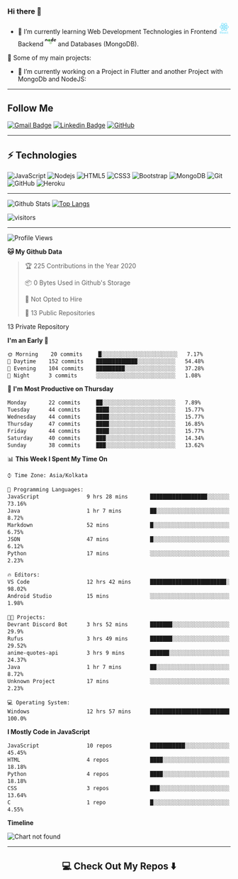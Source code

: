 ### Hi there 👋

- 🌱 I’m currently learning Web Development Technologies in Frontend <img src="https://raw.githubusercontent.com/devicons/devicon/master/icons/react/react-original-wordmark.svg" alt="react" width="25" height="25" /> Backend <img src="https://raw.githubusercontent.com/devicons/devicon/master/icons/nodejs/nodejs-original-wordmark.svg" alt="nodejs" width="25" height="25" />
 and Databases (MongoDB).

🚀 Some of my main projects:

- 🔭 I’m currently working on a Project in Flutter and another Project with MongoDb and NodeJS:

<hr>

## Follow Me


[![Gmail Badge](https://img.shields.io/badge/-where.ransome@gmail.com-c14438?style=flat-square&logo=Gmail&logoColor=white&link=mailto:where.ransome@gmail.com)](mailto:where.ransome@gmail.com)
[![Linkedin Badge](https://img.shields.io/badge/-anjannair-blue?style=flat-square&logo=Linkedin&logoColor=white&link=https://www.linkedin.com/in/anjannair/)](https://www.linkedin.com/in/anjannair/)
[![GitHub](https://img.shields.io/badge/-GitHub-181717?style=flat-square&logo=github&logoColor=white&link=https://github.com/anjannair)](https://github.com/anjannair)

<hr>

## ⚡ Technologies

![JavaScript](https://img.shields.io/badge/-JavaScript-black?style=flat-square&logo=javascript)
![Nodejs](https://img.shields.io/badge/-Nodejs-black?style=flat-square&logo=Node.js)
![HTML5](https://img.shields.io/badge/-HTML5-E34F26?style=flat-square&logo=html5&logoColor=white)
![CSS3](https://img.shields.io/badge/-CSS3-1572B6?style=flat-square&logo=css3)
![Bootstrap](https://img.shields.io/badge/-Bootstrap-563D7C?style=flat-square&logo=bootstrap)
![MongoDB](https://img.shields.io/badge/-MongoDB-black?style=flat-square&logo=mongodb)
![Git](https://img.shields.io/badge/-Git-black?style=flat-square&logo=git)
![GitHub](https://img.shields.io/badge/-GitHub-181717?style=flat-square&logo=github)
![Heroku](https://img.shields.io/badge/-Heroku-black?style=flat-square&logo=heroku)

<hr>

![Github Stats](https://github-readme-stats.vercel.app/api?username=anjannair&count_private=true&show_icons=true)
[![Top Langs](https://github-readme-stats.vercel.app/api/top-langs/?username=anjannair&layout=compact)](https://github.com/anuraghazra/github-readme-stats)

![visitors](https://visitor-badge.glitch.me/badge?page_id=anjannair)

<hr>

<!--START_SECTION:waka-->
![Profile Views](http://img.shields.io/badge/Profile%20Views-3-blue)

**🐱 My Github Data** 

> 🏆 225 Contributions in the Year 2020
 > 
> 📦 0 Bytes Used in Github's Storage 
 > 
> 🚫 Not Opted to Hire
 > 
> 📜 13 Public Repositories 
 > 
13 Private Repository 
 > 
**I'm an Early 🐤** 

```text
🌞 Morning    20 commits     █░░░░░░░░░░░░░░░░░░░░░░░░   7.17% 
🌆 Daytime    152 commits    █████████████░░░░░░░░░░░░   54.48% 
🌃 Evening    104 commits    █████████░░░░░░░░░░░░░░░░   37.28% 
🌙 Night      3 commits      ░░░░░░░░░░░░░░░░░░░░░░░░░   1.08%

```
📅 **I'm Most Productive on Thursday** 

```text
Monday       22 commits     ██░░░░░░░░░░░░░░░░░░░░░░░   7.89% 
Tuesday      44 commits     ████░░░░░░░░░░░░░░░░░░░░░   15.77% 
Wednesday    44 commits     ████░░░░░░░░░░░░░░░░░░░░░   15.77% 
Thursday     47 commits     ████░░░░░░░░░░░░░░░░░░░░░   16.85% 
Friday       44 commits     ████░░░░░░░░░░░░░░░░░░░░░   15.77% 
Saturday     40 commits     ███░░░░░░░░░░░░░░░░░░░░░░   14.34% 
Sunday       38 commits     ███░░░░░░░░░░░░░░░░░░░░░░   13.62%

```


📊 **This Week I Spent My Time On** 

```text
⌚︎ Time Zone: Asia/Kolkata

💬 Programming Languages: 
JavaScript               9 hrs 28 mins       ██████████████████░░░░░░░   73.16% 
Java                     1 hr 7 mins         ██░░░░░░░░░░░░░░░░░░░░░░░   8.72% 
Markdown                 52 mins             █░░░░░░░░░░░░░░░░░░░░░░░░   6.75% 
JSON                     47 mins             █░░░░░░░░░░░░░░░░░░░░░░░░   6.12% 
Python                   17 mins             ░░░░░░░░░░░░░░░░░░░░░░░░░   2.23%

🔥 Editors: 
VS Code                  12 hrs 42 mins      ████████████████████████░   98.02% 
Android Studio           15 mins             ░░░░░░░░░░░░░░░░░░░░░░░░░   1.98%

🐱‍💻 Projects: 
Devrant Discord Bot      3 hrs 52 mins       ███████░░░░░░░░░░░░░░░░░░   29.9% 
Rufus                    3 hrs 49 mins       ███████░░░░░░░░░░░░░░░░░░   29.52% 
anime-quotes-api         3 hrs 9 mins        ██████░░░░░░░░░░░░░░░░░░░   24.37% 
Java                     1 hr 7 mins         ██░░░░░░░░░░░░░░░░░░░░░░░   8.72% 
Unknown Project          17 mins             ░░░░░░░░░░░░░░░░░░░░░░░░░   2.23%

💻 Operating System: 
Windows                  12 hrs 57 mins      █████████████████████████   100.0%

```

**I Mostly Code in JavaScript** 

```text
JavaScript               10 repos            ███████████░░░░░░░░░░░░░░   45.45% 
HTML                     4 repos             ████░░░░░░░░░░░░░░░░░░░░░   18.18% 
Python                   4 repos             ████░░░░░░░░░░░░░░░░░░░░░   18.18% 
CSS                      3 repos             ███░░░░░░░░░░░░░░░░░░░░░░   13.64% 
C                        1 repo              █░░░░░░░░░░░░░░░░░░░░░░░░   4.55%

```


**Timeline**

![Chart not found](https://raw.githubusercontent.com/anjannair/anjannair/master/charts/bar_graph.png) 


<!--END_SECTION:waka-->

<hr>

<h2  align="center">💻 Check Out My Repos ⬇️ </h2>

<!--
**minoveaz/minoveaz** is a ✨ _special_ ✨ repository because its `README.md` (this file) appears on your GitHub profile.

Here are some ideas to get you started:

- 🔭 I’m currently working on ...

- 👯 I’m looking to collaborate on ...
- 🤔 I’m looking for help with ...
- 💬 Ask me about ...
- 📫 How to reach me: ...
- 😄 Pronouns: ...
- ⚡ Fun fact: ...
-->

